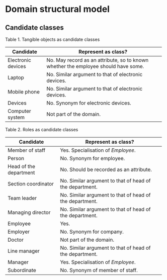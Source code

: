 # Domain structural model

## Candidate classes

Table 1. Tangible objects as candidate classes

| Candidate          | Represent as class?                                                                |
| ------------------ | ---------------------------------------------------------------------------------- |
| Electronic devices | No. May record as an attribute, so to known whether the employee should have some. |
| Laptop             | No. Similar argument to that of electronic devices.                                |
| Mobile phone       | No. Similar argument to that of electronic devices.                                |
| Devices            | No. Synonym for electronic devices.                                                |
| Computer system    | Not part of the domain.                                                            |

Table 2. Roles as candidate classes

| Candidate              | Represent as class?                                     |
| ---------------------- | ------------------------------------------------------- |
| Member of staff        | Yes. Specialisation of _Employee_.                      |
| Person                 | No. Synonym for employee.                               |
| Head of the department | No. Should be recorded as an attribute.                 |
| Section coordinator    | No. Similar argument to that of head of the department. |
| Team leader            | No. Similar argument to that of head of the department. |
| Managing director      | No. Similar argument to that of head of the department. |
| Employee               | Yes.                                                    |
| Employer               | No. Synonym for company.                                |
| Doctor                 | Not part of the domain.                                 |
| Line manager           | No. Similar argument to that of head of the department. |
| Manager                | Yes. Specialisation of _Employee_.                      |
| Subordinate            | No. Synonym of member of staff.                         |
